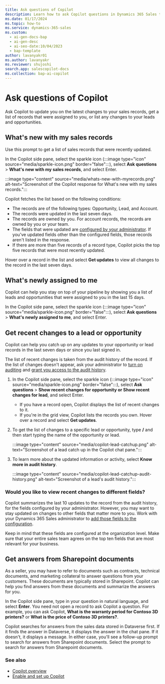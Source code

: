 ```yaml
---
title: Ask questions of Copilot
description: Learn how to ask Copilot questions in Dynamics 365 Sales to know what's new with your leads, opportunities, and accounts and new records are assigned to you.
ms.date: 01/17/2024
ms.topic: how-to
ms.service: dynamics-365-sales
ms.custom:
  - ai-gen-docs-bap
  - ai-gen-desc
  - ai-seo-date:10/04/2023
  - bap-template
author: lavanyakr01
ms.author: lavanyakr
ms.reviewer: shujoshi
search.app: salescopilot-docs
ms.collection: bap-ai-copilot
---
```


# Ask questions of Copilot

Ask Copilot to update you on the latest changes to your sales records, get a list of records that were assigned to you, or list any changes to your leads and opportunities.

## What's new with my sales records

Use this prompt to get a list of sales records that were recently updated.  

In the Copilot side pane, select the sparkle icon (:::image type="icon" source="media/sparkle-icon.png" border="false":::), select **Ask questions** > **What's new with my sales records**, and select Enter.

:::image type="content" source="media/whats-new-with-myrecords.png" alt-text="Screenshot of the Copilot response for What's new with my sales records.":::

Copilot fetches the list based on the following conditions:

- The records are of the following types: Opportunity, Lead, and Account.
- The records were updated in the last seven days.
- The records are owned by you. For account records, the records are owned by you or your team.
- The fields that were updated are [configured by your administrator](enable-setup-copilot.md#configure-fields-for-generating-whats-new-with-my-sales-records-list). If you've updated fields other than the configured fields, those records aren't listed in the response.
- If there are more than five records of a record type, Copilot picks the top five records that were most recently updated.

Hover over a record in the list and select **Get updates** to view all changes to the record in the last seven days.


## What's newly assigned to me

Copilot can help you stay on top of your pipeline by showing you a list of leads and opportunities that were assigned to you in the last 15 days.

In the Copilot side pane, select the sparkle icon (:::image type="icon" source="media/sparkle-icon.png" border="false":::), select **Ask questions** > **What's newly assigned to me**, and select Enter.

## Get recent changes to a lead or opportunity

Copilot can help you catch up on any updates to your opportunity or lead records in the last seven days or since you last signed in.

The list of recent changes is taken from the audit history of the record. If the list of changes doesn't appear, ask your administrator to [turn on auditing](enable-setup-copilot.md#turn-copilot-features-in-dynamics-365-apps-on-or-off) and [grant you access to the audit history](enable-setup-copilot.md#grant-audit-access-to-your-sellers).

1. In the Copilot side pane, select the sparkle icon (:::image type="icon" source="media/sparkle-icon.png" border="false":::), select **Ask questions** > **Show recent changes for opportunity or Show recent changes for lead**, and select Enter.

    - If you have a record open, Copilot displays the list of recent changes to it.
    - If you're in the grid view, Copilot lists the records you own. Hover over a record and select **Get updates**.

1. To get the list of changes to a specific lead or opportunity, type **/** and then start typing the name of the opportunity or lead.

    :::image type="content" source="media/copilot-lead-catchup.png" alt-text="Screenshot of a lead catch up in the Copilot chat pane.":::

1. To learn more about the updated information or activity, select **Know more in audit history**.

    :::image type="content" source="media/copilot-lead-catchup-audit-history.png" alt-text="Screenshot of a lead's audit history.":::

### Would you like to view recent changes to different fields?

Copilot summarizes the last 10 updates to the record from the audit history, for the fields configured by your administrator. However, you may want to stay updated on changes to other fields that matter more to you. Work with your Dynamics 365 Sales administrator to [add those fields to the configuration](enable-setup-copilot.md#configure-fields-for-generating-summaries-and-recent-changes-list).

Keep in mind that these fields are configured at the organization level. Make sure that your entire sales team agrees on the top ten fields that are most relevant for your business.

## Get answers from Sharepoint documents

As a seller, you may have to refer to documents such as contracts, technical documents, amd marketing collateral to answer questions from your customers. These documents are typically stored in Sharepoint. Copilot can help you find answers from these documents and summarize the answers for you.

In the Copilot side pane, type in your question in natural language, and select **Enter**. You need not open a record to ask Copilot a question. For example, you can ask Copilot, **What is the warranty period for Contoso 3D printers?** or **What is the price of Contoso 3D printers?**.

Copilot searches for answers from the sales data stored in Dataverse first. If it finds the answer in Dataverse, it displays the answer in the chat pane. If it doesn't, it displays a message. In either case, you'll see a follow-up prompt to search for answers from Sharepoint documents. Select the prompt to search for answers from Sharepoint documents.  


### See also

- [Copilot overview](copilot-overview.md)
- [Enable and set up Copilot](enable-setup-copilot.md)

